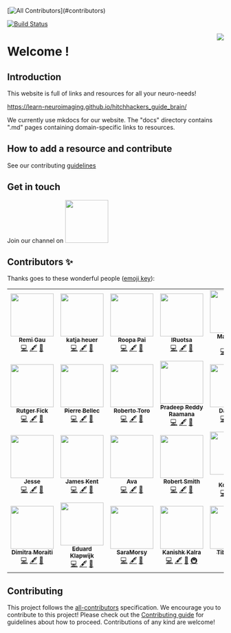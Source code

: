 <!--![shiba love MRI scanner](https://raw.githubusercontent.com/learn-neuroimaging/hitchhackers_guide_brain/master/img/dogeLoveScanner_600x400.gif)-->
<!-- ALL-CONTRIBUTORS-BADGE:START - Do not remove or modify this section -->
[![All Contributors](https://img.shields.io/badge/all_contributors-27-blue.svg?)](#contributors)
<!-- ALL-CONTRIBUTORS-BADGE:END -->

[![Build Status](https://travis-ci.org/learn-neuroimaging/hitchhackers_guide_brain.svg?branch=master)](https://travis-ci.org/learn-neuroimaging/hitchhackers_guide_brain)

<img src="https://user-images.githubusercontent.com/6297454/47931389-f6cc1800-dece-11e8-9169-0477c9400733.gif" style="float:right" />

# Welcome !

## Introduction

This website is full of links and resources for all your neuro-needs!

https://learn-neuroimaging.github.io/hitchhackers_guide_brain/

We currently use mkdocs for our website. The "docs" directory contains ".md" pages containing domain-specific links to resources.

## How to add a resource and contribute
See our contributing [guidelines](CONTRIBUTING.md)

## Get in touch

Join our channel on  <a href="https://mattermost.brainhack.org/brainhack/channels/hitchhackers_guide_to_the_brain" target="blank"><img src="http://www.mattermost.org/wp-content/uploads/2016/03/logoHorizontal.png" width=100px /></a>

## Contributors ✨

Thanks goes to these wonderful people ([emoji key](https://allcontributors.org/docs/en/emoji-key)):

<!-- ALL-CONTRIBUTORS-LIST:START - Do not remove or modify this section -->
<!-- prettier-ignore-start -->
<!-- markdownlint-disable -->
<table>
  <tr>
    <td align="center"><a href="https://remi-gau.github.io/"><img src="https://avatars3.githubusercontent.com/u/6961185?v=4?s=100" width="100px;" alt=""/><br /><sub><b>Remi Gau</b></sub></a><br /><a href="https://github.com/learn-neuroimaging/hitchhackers_guide_brain/commits?author=Remi-Gau" title="Code">💻</a> <a href="#content-Remi-Gau" title="Content">🖋</a> <a href="#ideas-Remi-Gau" title="Ideas, Planning, & Feedback">🤔</a></td>
    <td align="center"><a href="https://katjaq.github.io/graphy/"><img src="https://avatars3.githubusercontent.com/u/6297454?v=4?s=100" width="100px;" alt=""/><br /><sub><b>katja heuer</b></sub></a><br /><a href="https://github.com/learn-neuroimaging/hitchhackers_guide_brain/commits?author=katjaq" title="Code">💻</a> <a href="#content-katjaq" title="Content">🖋</a> <a href="#ideas-katjaq" title="Ideas, Planning, & Feedback">🤔</a></td>
    <td align="center"><a href="https://www.linkedin.com/in/roopa-pai/"><img src="https://avatars2.githubusercontent.com/u/33023134?v=4?s=100" width="100px;" alt=""/><br /><sub><b>Roopa Pai</b></sub></a><br /><a href="https://github.com/learn-neuroimaging/hitchhackers_guide_brain/commits?author=roopa-pai" title="Code">💻</a> <a href="#content-roopa-pai" title="Content">🖋</a> <a href="#ideas-roopa-pai" title="Ideas, Planning, & Feedback">🤔</a></td>
    <td align="center"><a href="https://github.com/IRuotsa"><img src="https://avatars1.githubusercontent.com/u/47354027?v=4?s=100" width="100px;" alt=""/><br /><sub><b>IRuotsa</b></sub></a><br /><a href="https://github.com/learn-neuroimaging/hitchhackers_guide_brain/commits?author=IRuotsa" title="Code">💻</a> <a href="#content-IRuotsa" title="Content">🖋</a> <a href="#ideas-IRuotsa" title="Ideas, Planning, & Feedback">🤔</a></td>
    <td align="center"><a href="http://martinagvilas.github.io"><img src="https://avatars2.githubusercontent.com/u/37339384?v=4?s=100" width="100px;" alt=""/><br /><sub><b>Martina G. Vilas</b></sub></a><br /><a href="https://github.com/learn-neuroimaging/hitchhackers_guide_brain/commits?author=martinagvilas" title="Code">💻</a> <a href="#content-martinagvilas" title="Content">🖋</a> <a href="#ideas-martinagvilas" title="Ideas, Planning, & Feedback">🤔</a></td>
    <td align="center"><a href="https://twitter.com/complexbrains"><img src="https://avatars1.githubusercontent.com/u/45263281?v=4?s=100" width="100px;" alt=""/><br /><sub><b>Isil Bilgin</b></sub></a><br /><a href="https://github.com/learn-neuroimaging/hitchhackers_guide_brain/commits?author=complexbrains" title="Code">💻</a> <a href="#content-complexbrains" title="Content">🖋</a> <a href="#ideas-complexbrains" title="Ideas, Planning, & Feedback">🤔</a></td>
    <td align="center"><a href="http://alexandre-routier.com/"><img src="https://avatars3.githubusercontent.com/u/24808663?v=4?s=100" width="100px;" alt=""/><br /><sub><b>Alexandre Routier</b></sub></a><br /><a href="https://github.com/learn-neuroimaging/hitchhackers_guide_brain/commits?author=alexandreroutier" title="Code">💻</a> <a href="#content-alexandreroutier" title="Content">🖋</a> <a href="#ideas-alexandreroutier" title="Ideas, Planning, & Feedback">🤔</a></td>
  </tr>
  <tr>
    <td align="center"><a href="http://linkedin.com/in/rutgerfick"><img src="https://avatars2.githubusercontent.com/u/9418732?v=4?s=100" width="100px;" alt=""/><br /><sub><b>Rutger Fick</b></sub></a><br /><a href="https://github.com/learn-neuroimaging/hitchhackers_guide_brain/commits?author=rutgerfick" title="Code">💻</a> <a href="#content-rutgerfick" title="Content">🖋</a> <a href="#ideas-rutgerfick" title="Ideas, Planning, & Feedback">🤔</a></td>
    <td align="center"><a href="http://simexp-lab.org"><img src="https://avatars3.githubusercontent.com/u/1670887?v=4?s=100" width="100px;" alt=""/><br /><sub><b>Pierre Bellec</b></sub></a><br /><a href="https://github.com/learn-neuroimaging/hitchhackers_guide_brain/commits?author=pbellec" title="Code">💻</a> <a href="#content-pbellec" title="Content">🖋</a> <a href="#ideas-pbellec" title="Ideas, Planning, & Feedback">🤔</a></td>
    <td align="center"><a href="http://neuroanatomy.github.io"><img src="https://avatars2.githubusercontent.com/u/2310732?v=4?s=100" width="100px;" alt=""/><br /><sub><b>Roberto Toro</b></sub></a><br /><a href="https://github.com/learn-neuroimaging/hitchhackers_guide_brain/commits?author=r03ert0" title="Code">💻</a> <a href="#content-r03ert0" title="Content">🖋</a> <a href="#ideas-r03ert0" title="Ideas, Planning, & Feedback">🤔</a></td>
    <td align="center"><a href="http://crossinvalidation.com"><img src="https://avatars2.githubusercontent.com/u/3196357?v=4?s=100" width="100px;" alt=""/><br /><sub><b>Pradeep Reddy Raamana</b></sub></a><br /><a href="https://github.com/learn-neuroimaging/hitchhackers_guide_brain/commits?author=raamana" title="Code">💻</a> <a href="#content-raamana" title="Content">🖋</a> <a href="#ideas-raamana" title="Ideas, Planning, & Feedback">🤔</a></td>
    <td align="center"><a href="https://danjgale.github.io/"><img src="https://avatars1.githubusercontent.com/u/14634382?v=4?s=100" width="100px;" alt=""/><br /><sub><b>Dan Gale</b></sub></a><br /><a href="https://github.com/learn-neuroimaging/hitchhackers_guide_brain/commits?author=danjgale" title="Code">💻</a> <a href="#content-danjgale" title="Content">🖋</a> <a href="#ideas-danjgale" title="Ideas, Planning, & Feedback">🤔</a></td>
    <td align="center"><a href="https://github.com/manojneuro"><img src="https://avatars2.githubusercontent.com/u/26097457?v=4?s=100" width="100px;" alt=""/><br /><sub><b>manojneuro</b></sub></a><br /><a href="https://github.com/learn-neuroimaging/hitchhackers_guide_brain/commits?author=manojneuro" title="Code">💻</a> <a href="#content-manojneuro" title="Content">🖋</a> <a href="#ideas-manojneuro" title="Ideas, Planning, & Feedback">🤔</a></td>
    <td align="center"><a href="http://crocodoyle.ca/"><img src="https://avatars3.githubusercontent.com/u/345229?v=4?s=100" width="100px;" alt=""/><br /><sub><b>Andrew Doyle</b></sub></a><br /><a href="https://github.com/learn-neuroimaging/hitchhackers_guide_brain/commits?author=crocodoyle" title="Code">💻</a> <a href="#content-crocodoyle" title="Content">🖋</a> <a href="#ideas-crocodoyle" title="Ideas, Planning, & Feedback">🤔</a></td>
  </tr>
  <tr>
    <td align="center"><a href="http://www.jesparent.com"><img src="https://avatars3.githubusercontent.com/u/11603279?v=4?s=100" width="100px;" alt=""/><br /><sub><b>Jesse</b></sub></a><br /><a href="https://github.com/learn-neuroimaging/hitchhackers_guide_brain/commits?author=jesparent" title="Code">💻</a> <a href="#content-jesparent" title="Content">🖋</a> <a href="#ideas-jesparent" title="Ideas, Planning, & Feedback">🤔</a></td>
    <td align="center"><a href="https://jdkent.github.io/"><img src="https://avatars0.githubusercontent.com/u/12564882?v=4?s=100" width="100px;" alt=""/><br /><sub><b>James Kent</b></sub></a><br /><a href="https://github.com/learn-neuroimaging/hitchhackers_guide_brain/commits?author=jdkent" title="Code">💻</a> <a href="#content-jdkent" title="Content">🖋</a> <a href="#ideas-jdkent" title="Ideas, Planning, & Feedback">🤔</a></td>
    <td align="center"><a href="http://avakiai.com"><img src="https://avatars2.githubusercontent.com/u/30446919?v=4?s=100" width="100px;" alt=""/><br /><sub><b>Ava</b></sub></a><br /><a href="https://github.com/learn-neuroimaging/hitchhackers_guide_brain/commits?author=avakiai" title="Code">💻</a> <a href="#content-avakiai" title="Content">🖋</a> <a href="#ideas-avakiai" title="Ideas, Planning, & Feedback">🤔</a></td>
    <td align="center"><a href="http://www.mrtrix.org"><img src="https://avatars2.githubusercontent.com/u/5637955?v=4?s=100" width="100px;" alt=""/><br /><sub><b>Robert Smith</b></sub></a><br /><a href="https://github.com/learn-neuroimaging/hitchhackers_guide_brain/commits?author=Lestropie" title="Code">💻</a> <a href="#content-Lestropie" title="Content">🖋</a> <a href="#ideas-Lestropie" title="Ideas, Planning, & Feedback">🤔</a></td>
    <td align="center"><a href="https://github.com/dr-xenia"><img src="https://avatars2.githubusercontent.com/u/26187290?v=4?s=100" width="100px;" alt=""/><br /><sub><b>Xenia Kobeleva</b></sub></a><br /><a href="https://github.com/learn-neuroimaging/hitchhackers_guide_brain/commits?author=dr-xenia" title="Code">💻</a> <a href="#content-dr-xenia" title="Content">🖋</a> <a href="#ideas-dr-xenia" title="Ideas, Planning, & Feedback">🤔</a></td>
    <td align="center"><a href="http://rcmd.org/ts/"><img src="https://avatars0.githubusercontent.com/u/1061893?v=4?s=100" width="100px;" alt=""/><br /><sub><b>Tim Schäfer</b></sub></a><br /><a href="https://github.com/learn-neuroimaging/hitchhackers_guide_brain/commits?author=dfsp-spirit" title="Code">💻</a> <a href="#content-dfsp-spirit" title="Content">🖋</a> <a href="#ideas-dfsp-spirit" title="Ideas, Planning, & Feedback">🤔</a></td>
    <td align="center"><a href="https://dominiquemakowski.github.io/"><img src="https://avatars2.githubusercontent.com/u/8875533?v=4?s=100" width="100px;" alt=""/><br /><sub><b>Dominique Makowski</b></sub></a><br /><a href="https://github.com/learn-neuroimaging/hitchhackers_guide_brain/commits?author=DominiqueMakowski" title="Code">💻</a> <a href="#content-DominiqueMakowski" title="Content">🖋</a> <a href="#ideas-DominiqueMakowski" title="Ideas, Planning, & Feedback">🤔</a></td>
  </tr>
  <tr>
    <td align="center"><a href="https://github.com/DimitraMoraiti"><img src="https://avatars3.githubusercontent.com/u/67006597?v=4?s=100" width="100px;" alt=""/><br /><sub><b>Dimitra Moraiti</b></sub></a><br /><a href="https://github.com/learn-neuroimaging/hitchhackers_guide_brain/commits?author=DimitraMoraiti" title="Code">💻</a> <a href="#content-DimitraMoraiti" title="Content">🖋</a> <a href="#ideas-DimitraMoraiti" title="Ideas, Planning, & Feedback">🤔</a></td>
    <td align="center"><a href="https://erasmus-synclab.nl/"><img src="https://avatars1.githubusercontent.com/u/41283173?v=4?s=100" width="100px;" alt=""/><br /><sub><b>Eduard Klapwijk</b></sub></a><br /><a href="https://github.com/learn-neuroimaging/hitchhackers_guide_brain/commits?author=eduardklap" title="Code">💻</a> <a href="#content-eduardklap" title="Content">🖋</a> <a href="#ideas-eduardklap" title="Ideas, Planning, & Feedback">🤔</a></td>
    <td align="center"><a href="https://github.com/SaraMorsy"><img src="https://avatars2.githubusercontent.com/u/41592024?v=4?s=100" width="100px;" alt=""/><br /><sub><b>SaraMorsy</b></sub></a><br /><a href="https://github.com/learn-neuroimaging/hitchhackers_guide_brain/commits?author=SaraMorsy" title="Code">💻</a> <a href="#content-SaraMorsy" title="Content">🖋</a> <a href="#ideas-SaraMorsy" title="Ideas, Planning, & Feedback">🤔</a></td>
    <td align="center"><a href="https://github.com/kanishk16"><img src="https://avatars0.githubusercontent.com/u/36276423?v=4?s=100" width="100px;" alt=""/><br /><sub><b>Kanishk Kalra</b></sub></a><br /><a href="https://github.com/learn-neuroimaging/hitchhackers_guide_brain/commits?author=kanishk16" title="Code">💻</a> <a href="#content-kanishk16" title="Content">🖋</a> <a href="#ideas-kanishk16" title="Ideas, Planning, & Feedback">🤔</a> <a href="#infra-kanishk16" title="Infrastructure (Hosting, Build-Tools, etc)">🚇</a></td>
    <td align="center"><a href="https://github.com/tiborauer"><img src="https://avatars3.githubusercontent.com/u/4816041?v=4?s=100" width="100px;" alt=""/><br /><sub><b>Tibor Auer</b></sub></a><br /><a href="#content-tiborauer" title="Content">🖋</a> <a href="#ideas-tiborauer" title="Ideas, Planning, & Feedback">🤔</a></td>
    <td align="center"><a href="https://github.com/piloubazin"><img src="https://avatars3.githubusercontent.com/u/19191770?v=4?s=100" width="100px;" alt=""/><br /><sub><b>Pilou Bazin</b></sub></a><br /><a href="#content-piloubazin" title="Content">🖋</a> <a href="#ideas-piloubazin" title="Ideas, Planning, & Feedback">🤔</a></td>
  </tr>
</table>

<!-- markdownlint-restore -->
<!-- prettier-ignore-end -->

<!-- ALL-CONTRIBUTORS-LIST:END -->

## Contributing

This project follows the [all-contributors](https://github.com/all-contributors/all-contributors) specification. We encourage you to contribute to this project! Please check out the [Contributing guide](CONTRIBUTING.md) for guidelines about how to proceed. Contributions of any kind are welcome!
